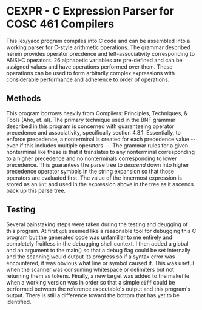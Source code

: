 # CEXPR - C Expression Parser for COSC 461 Compilers
This lex/yacc program compiles into C code and can be assembled into a working parser for C-style arithmetic operations. The grammar described herein provides operator
precdence and left-associativity corresponding to ANSI-C operators. 26 alphabetic variables are pre-defined and can be assigned values and have operations performed over them.
These operations can be used to form arbitarily complex expressions with considerable performance and adherence to order of operations.

## Methods
This program borrows heavily from Compilers: Principles, Techniques, & Tools (Aho, et. al). The primary technique used in the BNF grammar described in this program is concerned with guaranteeing operator
precedence and associativity, specifically section 4.8.1. Essentially, to enforce precedence, a nonterminal is created for each precedence value -- even if this includes multiple operators --. The grammar
rules for a given nonterminal like these is that it translates to any nonterminal corresponding to a higher precedence and no nonterminals corresponding to lower precedence. This guarantees the parse tree
to *descend* down into higher precedence operator symbols in the string expansion so that those operators are evaluated first. The value of the innermost expression is stored as an `int` and used in the
expression above in the tree as it ascends back up this parse tree.

## Testing
Several painstaking steps were taken during the testing and deugging of this program. At first `gdb` seemed like a reasonable tool for debugging this C program but the generated code was unfamiliar to me entirely
and completely fruitless in the debugging shell context. I then added a global and an argument to the main() so that a debug flag could be set internally and the scanning would output its progress so if a syntax
error was encountered, it was obvious what line or symbol caused it. This was useful when the scanner was consuming whitespace or delimiters but not returning them as tokens. Finally, a new target was added to
the makefile when a working version was in order so that a simple `diff` could be performed between the reference executable's output and this program's output. There is still a difference toward the bottom
that has yet to be identified.
